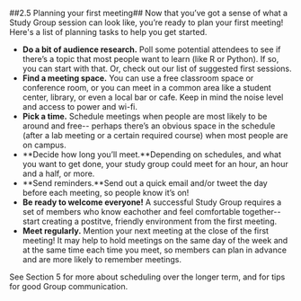 ##2.5 Planning your first meeting##
Now that you’ve got a sense of what a Study Group session can look like, you’re ready to plan your first meeting! Here's a list of planning tasks to help you get started.

* **Do a bit of audience research.** Poll some potential attendees to see if there’s a topic that most people want to learn (like R or Python). If so, you can start with that. Or, check out our list of suggested first sessions. 
* **Find a meeting space.** You can use a free classroom space or conference room, or you can meet in a common area like a student center, library, or even a local bar or cafe. Keep in mind the noise level and access to power and wi-fi. 
* **Pick a time.** Schedule meetings when people are most likely to be around and free-- perhaps there’s an obvious space in the schedule (after a lab meeting or a certain required course) when most people are on campus. 
* **Decide how long you’ll meet.**Depending on schedules, and what you want to get done, your study group could meet for an hour, an hour and a half, or more. 
* **Send reminders.**Send out a quick email and/or tweet the day before each meeting, so people know it’s on!
* **Be ready to welcome everyone!** A successful Study Group requires a set of members who know eachother and feel comfortable together-- start creating a postitve, friendly environment from the first meeting.  
* **Meet regularly.** Mention your next meeting at the close of the first meeting! It may help to hold meetings on the same day of the week and at the same time each time you meet, so members can plan in advance and are more likely to remember meetings.

See Section 5 for more about scheduling over the longer term, and for tips for good Group communication.
